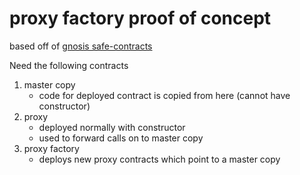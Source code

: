 # proxy factory proof of concept
based off of [gnosis safe-contracts](https://github.com/gnosis/safe-contracts)

Need the following contracts

1. master copy
    * code for deployed contract is copied from here (cannot have constructor)
1. proxy
    * deployed normally with constructor
    * used to forward calls on to master copy
1. proxy factory
    * deploys new proxy contracts which point to a master copy